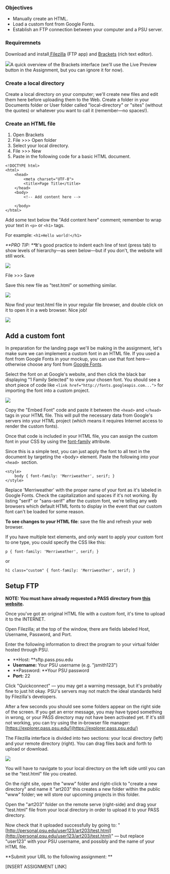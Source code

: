 ### Objectives

* Manually create an HTML.
* Load a custom font from Google Fonts.
* Establish an FTP connection between your computer and a PSU server.

### Requiremnets

Download and install[ Filezilla](https://filezilla-project.org/) \(FTP app\) and [Brackets](http://brackets.io/) \(rich text editor\).

![](/assets/brackets.png)A quick overview of the Brackets interface \(we'll use the Live Preview button in the Assignment, but you can ignore it for now\).

### Create a local directory

Create a local directory on your computer; we'll create new files and edit them here before uploading them to the Web. Create a folder in your Documents folder or User folder called "local-directory" or "sites" \(without the quotes\) or whatever you want to call it \(remember—no spaces!\).

### Create an HTML file

1. Open Brackets 
2. File &gt;&gt;&gt; Open folder
3. Select your local directory. 
4. File &gt;&gt;&gt; New
5. Paste in the following code for a basic HTML document.

```
<!DOCTYPE html>
<html>
    <head>
        <meta charset="UTF-8">
        <title>Page Title</title>
    </head>
    <body>
        <!-- Add content here -->

    </body>
</html>
```

Add some text below the "Add content here" comment; remember to wrap your text in `<p>` or `<h1>` tags.

For example: `<h1>Hello world!</h1>`

_**PRO TIP: **_**I**t's good practice to indent each line of text \(press tab\) to show levels of hierarchy—as seen below—but if you don't, the website will still work.

![](/assets/lesson-2/brackets-code.png)

File &gt;&gt;&gt; Save

Save this new file as "test.html" or something similar.

![](/assets/lesson-2/brackets-save.png)

Now find your test.html file in your regular file browser, and double click on it to open it in a web browser. Nice job!

![](/assets/lesson-2/browser-hello.png)

## Add a custom font

In preparation for the landing page we'll be making in the assignment, let's make sure we can implement a custom font in an HTML file. If you used a font from Google Fonts in your mockup, you can use that font here—otherwise choose any font from [Google Fonts](https://fonts.google.com/).

Select the font on at Google's website, and then click the black bar displaying "1 Family Selected" to view your chosen font. You should see a short piece of code like `<link href="http://fonts.googleapis.com...">` for importing the font into a custom project.

![](/unit-1/lesson-2/google-font-use.png)

Copy the "Embed Font" code and paste it between the `<head>` and `</head>` tags in your HTML file. This will pull the necessary data from Google's servers into your HTML project \(which means it requires Internet access to render the custom fonts\).

Once that code is included in your HTML file, you can assign the custom font in your CSS by using the [font-family](https://www.w3schools.com/cssref/pr_font_font-family.asp) attribute.

Since this is a simple test, you can just apply the font to all text in the document by targeting the &lt;body&gt; element. Paste the following into your `<head> `section.

```
<style>
    body { font-family: 'Merriweather', serif; }
</style>
```

Replace 'Merriweather' with the proper name of your font as it's labeled in Google Fonts. Check the capitalization and spaces if it's not working. By listing "serif" or "sans-serif" after the custom font, we're telling any web browsers which default HTML fonts to display in the event that our custom font can't be loaded for some reason. 

**To see changes to your HTML file**: save the file and refresh your web browser.

If you have multiple text elements, and only want to apply your custom font to one type, you could specify the CSS like this:

`p { font-family: 'Merriweather', serif; }`

or

`h1 class="custom" { font-family: 'Merriweather', serif; }`

## Setup FTP

**NOTE: You must have already requested a PASS directory from **[**this website**](https://www.work.psu.edu/webspace/)**.**

Once you've got an original HTML file with a custom font, it's time to upload it to the INTERNET.

Open Filezilla; at the top of the window, there are fields labeled Host, Username, Password, and Port.

Enter the following information to direct the program to your virtual folder hosted through PSU.

* **Host: **sftp.pass.psu.edu
* **Username:** Your PSU username \(e.g. "jsmith123"\)
* **Password: **Your PSU password
* **Port:** 22

Click "Quickconnect" — you may get a warning message, but it's probably fine to just hit okay. PSU's servers may not match the ideal standards held by Filezilla's developers.

After a few seconds you should see some folders appear on the right side of the screen. If you get an error message, you may have typed something in wrong, or your PASS directory may not have been activated yet. If it's still not working, you can try using the in-browser file manager: [https://explorer.pass.psu.edu/](https://explorer.pass.psu.edu/)

The Filezilla interface is divided into two sections: your local directory \(left\) and your remote directory \(right\). You can drag files back and forth to upload or download.

![](/assets/lesson-2/filezilla-diagram.png)

You will have to navigate to your local directory on the left side until you can se the "test.html" file you created.

On the right site, open the "www" folder and right-click to "create a new directory" and name it "art203" this creates a new folder within the public "www" folder; we will store our upcoming projects in this folder.

Open the "art203" folder on the remote serve \(right-side\) and drag your "test.html" file from your local directory in order to upload it to your PASS directory.

Now check that it uploaded successfully by going to: "[http://personal.psu.edu/user123/art203/test.html](http://personal.psu.edu/user123/art203/test.html)" — but replace "user123" with your PSU username, and possibly and the name of your HTML file.

**Submit your URL to the following assignment: **

\[INSERT ASSIGNMENT LINK\]

